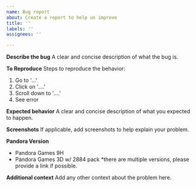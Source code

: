 ```yaml
---
name: Bug report
about: Create a report to help us improve
title: ''
labels: ''
assignees: ''

---
```


**Describe the bug**
A clear and concise description of what the bug is.

**To Reproduce**
Steps to reproduce the behavior:
1. Go to '...'
2. Click on '....'
3. Scroll down to '....'
4. See error

**Expected behavior**
A clear and concise description of what you expected to happen.

**Screenshots**
If applicable, add screenshots to help explain your problem.

**Pandora Version**
- Pandora Games 9H
- Pandora Games 3D w/ 2884 pack 
*there are multiple versions, please provide a link if possible.

**Additional context**
Add any other context about the problem here.
